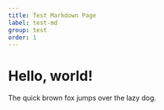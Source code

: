 ```yaml
---
title: Test Markdown Page
label: test-md
group: test
order: 1
---
```


# Hello, world!

The quick brown fox jumps over the lazy dog.
